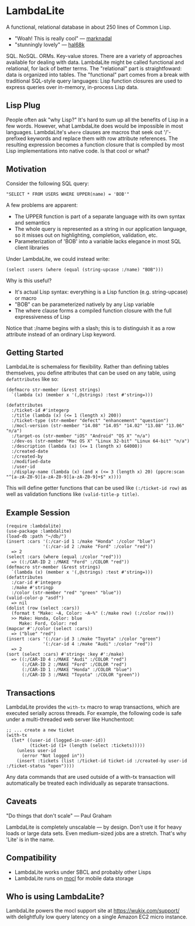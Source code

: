 LambdaLite
==========

A functional, relational database in about 250 lines of Common Lisp. 

* "Woah! This is really cool" &mdash; [marknadal](https://news.ycombinator.com/item?id=8701006)
* "stunningly lovely" &mdash; [hal68k](http://www.reddit.com/r/lisp/comments/2o4nxy/lambdalite_functional_relational_inprocess_lisp/cmko589)

SQL. NoSQL. ORMs. Key-value stores. There are a variety of approaches available for dealing with data. LambdaLite might be called functional and relational, for lack of better terms. The "relational" part is straightfoward: data is organized into tables. The "functional" part comes from a break with traditional SQL-style query languages: Lisp function closures are used to express queries over in-memory, in-process Lisp data.

## Lisp Plug
People often ask "why Lisp?" It's hard to sum up all the benefits of Lisp in a few words. However, what LambdaLite does would be impossible in most languages. LambdaLite's `where` clauses are macros that seek out '/'-prefixed keywords and replace them with row attribute references. The resulting expression becomes a function closure that is compiled by most Lisp implementations into native code. Is that cool or what?

## Motivation
Consider the following SQL query:

    "SELECT * FROM USERS WHERE UPPER(name) = 'BOB'"
A few problems are apparent:
* The UPPER function is part of a separate language with its own syntax and semantics
* The whole query is represented as a string in our application language, so it misses out on highlighting, completion, validation, etc.
* Parameterization of 'BOB' into a variable lacks elegance in most SQL client libraries

Under LambdaLite, we could instead write:

    (select :users (where (equal (string-upcase :/name) "BOB")))
Why is this useful?
* It's actual Lisp syntax: everything is a Lisp function (e.g. string-upcase) or macro
* "BOB" can be parameterized natively by any Lisp variable
* The where clause forms a compiled function closure with the full expressiveness of Lisp

Notice that :/name begins with a slash; this is to distinguish it as a row attribute instead of an ordinary Lisp keyword.

## Getting Started
LambdaLite is schemaless for flexibility. Rather than defining tables themselves, you define attributes that can be used on any table, using `defattributes` like so:

    (defmacro str-member (&rest strings)
      `(lambda (x) (member x '(,@strings) :test #'string=)))

    (defattributes
      :/ticket-id #'integerp
      :/title (lambda (x) (<= 1 (length x) 200))
      :/ticket-type (str-member "defect" "enhancement" "question")
      :/mocl-version (str-member "14.08" "14.05" "14.02" "13.08" "13.06" "n/a")
      :/target-os (str-member "iOS" "Android" "OS X" "n/a")
      :/dev-os (str-member "Mac OS X" "Linux 32-bit" "Linux 64-bit" "n/a")
      :/description (lambda (x) (<= 1 (length x) 64000))
      :/created-date
      :/created-by
      :/modified-date
      :/user-id
      :/display-name (lambda (x) (and x (<= 3 (length x) 20) (ppcre:scan "^[a-zA-Z0-9][a-zA-Z0-9][a-zA-Z0-9]+$" x))))

This will define getter functions that can be used like `(:/ticket-id row)` as well as validation functions like `(valid-title-p title)`.

## Example Session
    (require :lambdalite)
    (use-package :lambdalite)
    (load-db :path "~/db/")
    (insert :cars '(:/car-id 1 :/make "Honda" :/color "blue")
                  '(:/car-id 2 :/make "Ford" :/color "red"))
      => 2
    (select :cars (where (equal :/color "red")))
      => ((:/CAR-ID 2 :/MAKE "Ford" :/COLOR "red"))
    (defmacro str-member (&rest strings)
      `(lambda (x) (member x '(,@strings) :test #'string=)))
    (defattributes
      :/car-id #'integerp 
      :/make #'stringp 
      :/color (str-member "red" "green" "blue"))
    (valid-color-p "asdf")
      => nil
    (dolist (row (select :cars)) 
      (format t "Make: ~A, Color: ~A~%" (:/make row) (:/color row)))
      >> Make: Honda, Color: blue
         Make: Ford, Color: red
    (mapcar #':/color (select :cars))
      => ("blue" "red")
    (insert :cars '(:/car-id 3 :/make "Toyota" :/color "green") 
                  '(:/car-id 4 :/make "Audi" :/color "red"))
      => 2
    (sort (select :cars) #'string< :key #':/make)
      => ((:/CAR-ID 4 :/MAKE "Audi" :/COLOR "red")
          (:/CAR-ID 2 :/MAKE "Ford" :/COLOR "red")
          (:/CAR-ID 1 :/MAKE "Honda" :/COLOR "blue")
          (:/CAR-ID 3 :/MAKE "Toyota" :/COLOR "green"))

## Transactions
LambdaLite provides the `with-tx` macro to wrap transactions, which are executed serially across threads. For example, the following code is safe under a multi-threaded web server like Hunchentoot:

    ;; ... create a new ticket
    (with-tx 
      (let* ((user-id (logged-in-user-id))
             (ticket-id (1+ (length (select :tickets)))))
        (unless user-id 
          (error "Not logged in"))
        (insert :tickets (list :/ticket-id ticket-id :/created-by user-id :/ticket-status "open"))))
Any data commands that are used outside of a with-tx transaction will automatically be treated each individually as separate transactions.

## Caveats
"Do things that don't scale" &mdash; Paul Graham

LambdaLite is completely unscalable &mdash; by design. Don't use it for heavy loads or large data sets. Even medium-sized jobs are a stretch. That's why 'Lite' is in the name.

## Compatibility
* LambdaLite works under SBCL and probably other Lisps
* LambdaLite runs on [mocl](https://wukix.com/mocl) for mobile data storage

## Who is using LambdaLite?
LambdaLite powers the mocl support site at https://wukix.com/support/ with delightfully low query latency on a single Amazon EC2 micro instance.
